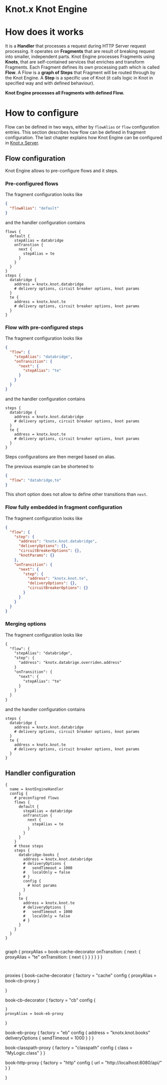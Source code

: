 # Knot.x Knot Engine

# How does it works
It is a **Handler** that processes a request during HTTP Server request processing.
It operates on **Fragments** that are result of breaking request into smaller, independent parts.
Knot Engine processes Fragments using **Knots**, that are self-contained services that enriches 
and transform Fragments.
Each Fragment defines its own processing path which is called **Flow**.
A Flow is a **graph of Steps** that Fragment will be routed through by the Knot Engine. 
A **Step** is a specific use of Knot (it calls logic in Knot in specified way and with defined behaviour).

**Knot Engine processes all Fragments with defined Flow.**

# How to configure
Flow can be defined in two ways, either by `flowAlias` or `flow` configuration 
entries. This section describes how flow can be defined in fragment configuration. The last chapter
explains how Knot Engine can be configured in [Knot.x Server](https://github.com/Knotx/knotx-server-http).

## Flow configuration
Knot Engine allows to pre-configure flows and it steps.

### Pre-configured flows
The fragment configuration looks like
```json
{
  "flowAlias": "default"
}
```
and the handler configuration contains
```hocon
flows {
  default {
    stepAlias = databridge
    onTranstion {
      next {
        stepAlias = te
      }
    }
  }
}
steps {
  databridge {
    address = knotx.knot.databridge
    # delivery options, circuit breaker options, knot params
  }
  te {
    address = knotx.knot.te
    # delivery options, circuit breaker options, knot params
  }
}

```
### Flow with pre-configured steps
The fragment configuration looks like
```json
{
  "flow": {
    "stepAlias": "databridge",
    "onTransition": {
      "next": {
        "stepAlias": "te"
      }
    }
  }
}
```
and the handler configuration contains
```hocon
steps {
  databridge {
    address = knotx.knot.databridge
    # delivery options, circuit breaker options, knot params
  }
  te {
    address = knotx.knot.te
    # delivery options, circuit breaker options, knot params
  }
}
```
Steps configurations are then merged based on alias.

The previous example can be shortened to
```json
{
  "flow": "databridge,te"
}
```
This short option does not allow to define other transitions than `next`.

### Flow fully embedded in fragment configuration
The fragment configuration looks like
```json
{
  "flow": {
    "step": {
      "address": "knotx.knot.databridge",
      "deliveryOptions": {},
      "circuitBreakerOptions": {},
      "knotParams": {}
    },
    "onTransition": {
      "next": {
        "step": {
          "address": "knotx.knot.te",
          "deliveryOptions": {},
          "circuitBreakerOptions": {}
        }
      }
    }
  }
}
```

### Merging options
The fragment configuration looks like
```html
{
  "flow": {
    "stepAlias": "databridge",
    "step": {
      "address": "knotx.databrige.overriden.address"
    }
    "onTransition": {
      "next": {
        "stepAlias": "te"
      }
    }
  }
}
```
and the handler configuration contains
```hocon
steps {
  databridge {
    address = knotx.knot.databridge
    # delivery options, circuit breaker options, knot params
  }
  te {
    address = knotx.knot.te
    # delivery options, circuit breaker options, knot params
  }
}
```


## Handler configuration

```hocon
{
  name = knotEngineHandler
  config {
    # preconfigred flows
    flows {
      default {
        stepAlias = databridge
        onTranstion {
          next {
            stepAlias = te
          }
        }
      }
    }
    # those steps 
    steps {
      databridge-books {
        address = knotx.knot.databridge
        # deliveryOptions {
        #   sendTimeout = 1000
        #   localOnly = false
        # }
        config {
          # knot params
        }
      }
      te {
        address = knotx.knot.te
        # deliveryOptions {
        #   sendTimeout = 1000
        #   localOnly = false
        # }
      }
    }
  }
}


```
  graph {
    proxyAlias = book-cache-decorator 
    onTransition: {
      next: {
        proxyAlias = "te"
        onTransition: {
          next {
          }
        }
      }
    }
  }
}
```


```
proxies {
  book-cache-decorator {
    factory = "cache"
    config {
      proxyAlias = book-cb-proxy
    }
    
  }
  
  book-cb-decorator {
    factory = "cb"
    config {
      
    }
    proxyAlias = book-eb-proxy
  }
  
  book-eb-proxy {
    factory = "eb"
    config {
      address = "knotx.knot.books"
      deliveryOptions {
        sendTimeout = 1000
      }
    }
  }
  
  book-classpath-proxy {
    factory = "classpath"
    config {
      class = "MyLogic.class"
    }
  }
  
  book-http-proxy {
    factory = "http"
    config {
      url = "http://localhost:8080/api/"
    }
  }
  
}